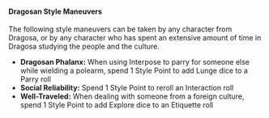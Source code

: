 #### Dragosan Style Maneuvers

The following style maneuvers can be taken by any character from Dragosa, 
or by any character who has spent an extensive amount of
time in Dragosa studying the people and the culture.

- **Dragosan Phalanx:** When using Interpose to parry for someone else while wielding a polearm, spend 1 Style Point to add Lunge dice to a Parry roll
- **Social Reliability:** Spend 1 Style Point to reroll an Interaction roll
- **Well-Traveled:** When dealing with someone from a foreign culture, spend 1 Style Point to add Explore dice to an Etiquette roll

